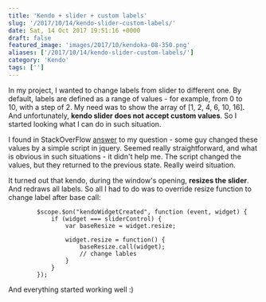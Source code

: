 ```yaml
---
title: 'Kendo + slider + custom labels'
slug: '/2017/10/14/kendo-slider-custom-labels/'
date: Sat, 14 Oct 2017 19:51:16 +0000
draft: false
featured_image: 'images/2017/10/kendoka-08-350.png'
aliases: ['/2017/10/14/kendo-slider-custom-labels/']
category: 'Kendo'
tags: ['']
---
```


In my project, I wanted to change labels from slider to different one. By default, labels are defined as a range of values - for example, from 0 to 10, with a step of 2. My need was to show the array of [1, 2, 4, 6, 10, 16]. And unfortunately, **kendo slider does not accept custom values**. So I started looking what I can do in such situation.

I found in StackOverFlow [answer](https://stackoverflow.com/questions/9879625/how-to-modify-the-labels-on-a-kendoui-slider-ticks) to my question - some guy changed these values by a simple script in jquery. Seemed really straightforward, and what is obvious in such situations - it didn't help me. The script changed the values, but they returned to the previous state. Really weird situation.

It turned out that kendo, during the window's opening, **resizes the slider**. And redraws all labels. So all I had to do was to override resize function to change label after base call:
```
        $scope.$on("kendoWidgetCreated", function (event, widget) {
            if (widget === sliderControl) {
                var baseResize = widget.resize;

                widget.resize = function() {
                    baseResize.call(widget);
                    // change lables
                }
            }
        });
```
And everything started working well :)